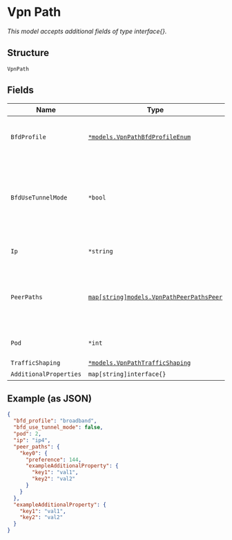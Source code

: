 
# Vpn Path

*This model accepts additional fields of type interface{}.*

## Structure

`VpnPath`

## Fields

| Name | Type | Tags | Description |
|  --- | --- | --- | --- |
| `BfdProfile` | [`*models.VpnPathBfdProfileEnum`](../../doc/models/vpn-path-bfd-profile-enum.md) | Optional | enum: `broadband`, `lte`<br>**Default**: `"broadband"` |
| `BfdUseTunnelMode` | `*bool` | Optional | If `type`==`mesh` and for SSR only, whether toi use tunnel mode<br>**Default**: `false` |
| `Ip` | `*string` | Optional | If different from the wan port |
| `PeerPaths` | [`map[string]models.VpnPathPeerPathsPeer`](../../doc/models/vpn-path-peer-paths-peer.md) | Optional | If `type`==`mesh`, Property key is the Peer Interface name |
| `Pod` | `*int` | Optional | **Default**: `1`<br>**Constraints**: `>= 1`, `<= 128` |
| `TrafficShaping` | [`*models.VpnPathTrafficShaping`](../../doc/models/vpn-path-traffic-shaping.md) | Optional | - |
| `AdditionalProperties` | `map[string]interface{}` | Optional | - |

## Example (as JSON)

```json
{
  "bfd_profile": "broadband",
  "bfd_use_tunnel_mode": false,
  "pod": 2,
  "ip": "ip4",
  "peer_paths": {
    "key0": {
      "preference": 144,
      "exampleAdditionalProperty": {
        "key1": "val1",
        "key2": "val2"
      }
    }
  },
  "exampleAdditionalProperty": {
    "key1": "val1",
    "key2": "val2"
  }
}
```

